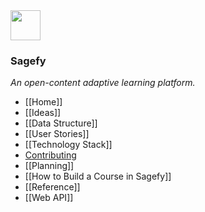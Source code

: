 <img src="https://raw.githubusercontent.com/heiskr/sagefy/master/client/app/images/astrolabe.png" height="48">

### Sagefy
_An open-content adaptive learning platform._

- [[Home]]
- [[Ideas]]
- [[Data Structure]]
- [[User Stories]]
- [[Technology Stack]]
- [Contributing](https://github.com/heiskr/sagefy/blob/master/CONTRIBUTING.md)
- [[Planning]]
- [[How to Build a Course in Sagefy]]
- [[Reference]]
- [[Web API]]
